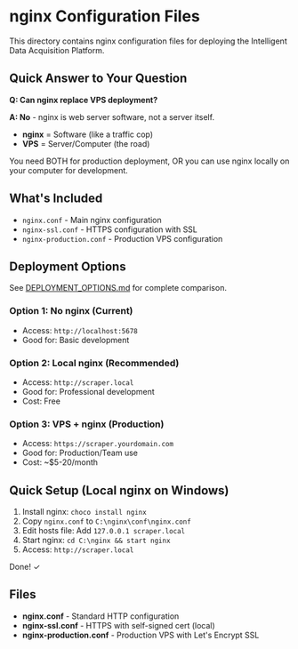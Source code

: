 # nginx Configuration Files

This directory contains nginx configuration files for deploying the Intelligent Data Acquisition Platform.

## Quick Answer to Your Question

**Q: Can nginx replace VPS deployment?**

**A: No** - nginx is web server software, not a server itself.

- **nginx** = Software (like a traffic cop)
- **VPS** = Server/Computer (the road)

You need BOTH for production deployment, OR you can use nginx locally on your computer for development.

## What's Included

- `nginx.conf` - Main nginx configuration
- `nginx-ssl.conf` - HTTPS configuration with SSL
- `nginx-production.conf` - Production VPS configuration

## Deployment Options

See [DEPLOYMENT_OPTIONS.md](../DEPLOYMENT_OPTIONS.md) for complete comparison.

### Option 1: No nginx (Current)
- Access: `http://localhost:5678`
- Good for: Basic development

### Option 2: Local nginx (Recommended)
- Access: `http://scraper.local`
- Good for: Professional development
- Cost: Free

### Option 3: VPS + nginx (Production)
- Access: `https://scraper.yourdomain.com`
- Good for: Production/Team use
- Cost: ~$5-20/month

## Quick Setup (Local nginx on Windows)

1. Install nginx: `choco install nginx`
2. Copy `nginx.conf` to `C:\nginx\conf\nginx.conf`
3. Edit hosts file: Add `127.0.0.1 scraper.local`
4. Start nginx: `cd C:\nginx && start nginx`
5. Access: `http://scraper.local`

Done! ✓

## Files

- **nginx.conf** - Standard HTTP configuration
- **nginx-ssl.conf** - HTTPS with self-signed cert (local)
- **nginx-production.conf** - Production VPS with Let's Encrypt SSL

